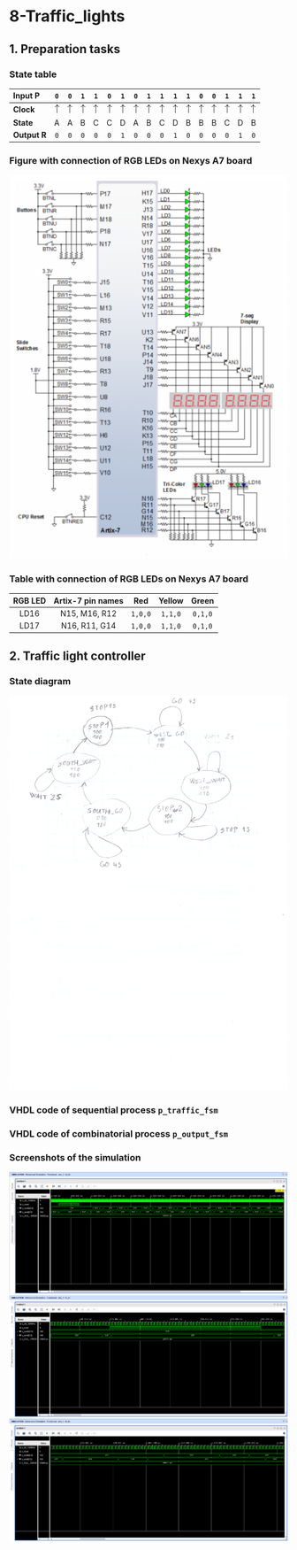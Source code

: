 # 8-Traffic_lights

## 1. Preparation tasks 

### State table

| **Input P** | `0` | `0` | `1` | `1` | `0` | `1` | `0` | `1` | `1` | `1` | `1` | `0` | `0` | `1` | `1` | `1` |
| :-- | :-: | :-: | :-: | :-: | :-: | :-: | :-: | :-: | :-: | :-: | :-: | :-: | :-: | :-: | :-: | :-: |
| **Clock** | ![rising](Images/eq_uparrow.png) | ![rising](Images/eq_uparrow.png) | ![rising](Images/eq_uparrow.png) | ![rising](Images/eq_uparrow.png) | ![rising](Images/eq_uparrow.png) | ![rising](Images/eq_uparrow.png) | ![rising](Images/eq_uparrow.png) | ![rising](Images/eq_uparrow.png) | ![rising](Images/eq_uparrow.png) | ![rising](Images/eq_uparrow.png) | ![rising](Images/eq_uparrow.png) | ![rising](Images/eq_uparrow.png) | ![rising](Images/eq_uparrow.png) | ![rising](Images/eq_uparrow.png) | ![rising](Images/eq_uparrow.png) | ![rising](Images/eq_uparrow.png) |
| **State**     | A | A | B | C | C | D | A | B | C | D | B | B | B | C | D | B |
| **Output R**  | `0` | `0` | `0` | `0` | `0` | `1` | `0` | `0` | `0` | `1` | `0` | `0` | `0` | `0` | `1` | `0` |

### Figure with connection of RGB LEDs on Nexys A7 board
![alt text](https://github.com/xrotre05/Digital-electronics-1/blob/main/Labs/08-Traffic_lights/Images/RGB.PNG "RGB")


### Table with connection of RGB LEDs on Nexys A7 board
| **RGB LED** | **Artix-7 pin names** | **Red** | **Yellow** | **Green** |
| :-: | :-: | :-: | :-: | :-: |
| LD16 | N15, M16, R12 | `1,0,0` | `1,1,0` | `0,1,0` |
| LD17 | N16, R11, G14 | `1,0,0` | `1,1,0` | `0,1,0` |

## 2. Traffic light controller

### State diagram
![alt text](https://github.com/xrotre05/Digital-electronics-1/blob/main/Labs/08-Traffic_lights/Images/State_diagram.jpg "State diagram")

### VHDL code of sequential process `p_traffic_fsm`


### VHDL code of combinatorial process `p_output_fsm`


### Screenshots of the simulation
![alt text](https://github.com/xrotre05/Digital-electronics-1/blob/main/Labs/08-Traffic_lights/Images/sim1.PNG "sim1")
![alt text](https://github.com/xrotre05/Digital-electronics-1/blob/main/Labs/08-Traffic_lights/Images/sim2.PNG "sim2")
![alt text](https://github.com/xrotre05/Digital-electronics-1/blob/main/Labs/08-Traffic_lights/Images/sim3.PNG "sim3")

